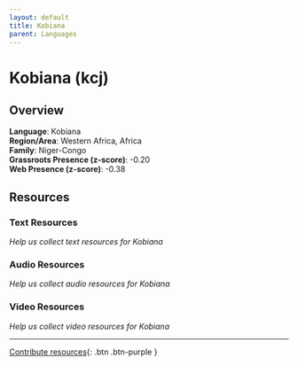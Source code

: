 ```yaml
---
layout: default
title: Kobiana
parent: Languages
---
```


# Kobiana (kcj)

## Overview

**Language**: Kobiana  
**Region/Area**: Western Africa, Africa  
**Family**: Niger-Congo  
**Grassroots Presence (z-score)**: -0.20  
**Web Presence (z-score)**: -0.38  

## Resources

### Text Resources
*Help us collect text resources for Kobiana*

### Audio Resources
*Help us collect audio resources for Kobiana*

### Video Resources
*Help us collect video resources for Kobiana*

---

[Contribute resources](https://forms.office.com/e/1SfLJx3u1r){: .btn .btn-purple }
